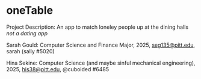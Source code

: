 # oneTable
Project Description: An app to match loneley people up at the dining halls *not a dating app*

Sarah Gould: Computer Science and Finance Major, 2025, seg135@pitt.edu, sarah (sally #5020) 

Hina Sekine: Computer Science (and maybe sinful mechanical engineering), 2025, his38@pitt.edu, @cuboided #6485
